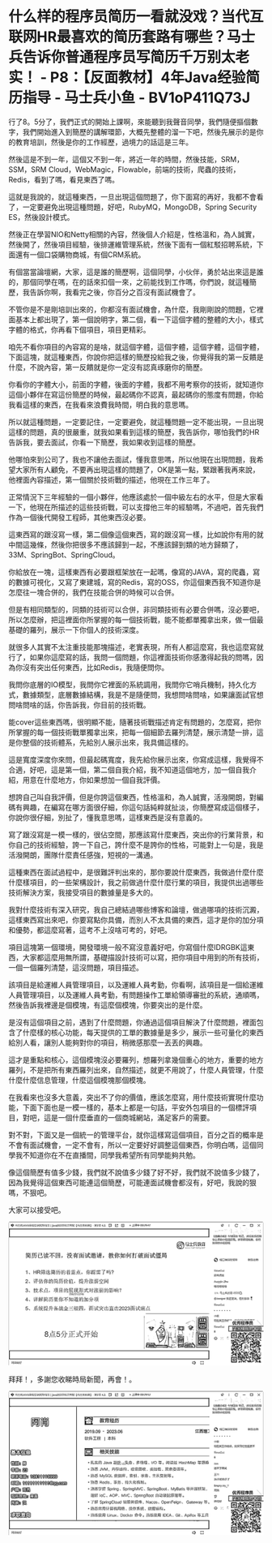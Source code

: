 # 什么样的程序员简历一看就没戏？当代互联网HR最喜欢的简历套路有哪些？马士兵告诉你普通程序员写简历千万别太老实！ - P8：【反面教材】4年Java经验简历指导 - 马士兵小鱼 - BV1oP411Q73J

行了8。5分了，我們正式的開始上課啊，來能聽到我聲音同學，我們隨便摳個數字，我們開始進入到簡歷的講解環節，大概先整體的溜一下吧，然後先展示的是你的教育培訓，然後是你的工作經歷，過境力的話這是三年。

然後這是不到一年，這個又不到一年，將近一年的時間，然後技能，SRM，SSM，SRM Cloud，WebMagic，Flowable，前端的技術，爬蟲的技術，Redis，看到了嗎，看見東西了嗎。

這就是我說的，就這種東西，一旦出現這個問題了，你下面寫的再好，我都不會看了，一定要避免出現這種問題，好吧，RubyMQ，MongoDB，Spring Security ES，然後設計模式。

然後正在學習NIO和Netty相關的內容，然後個人介紹是，性格溫和，為人誠實，然後開了，然後項目經驗，後排運維管理系統，然後下面有一個紅駁招聘系統，下面還有一個口袋購物商城，有個CRM系統。

有個當當論壇網，大家，這是誰的簡歷啊，這個同學，小伙伴，勇於站出來這是誰的，那個同學在嗎，在的話來扣個一來，之前能找到工作嗎，你們說，就這種簡歷，我告訴你啊，我看完之後，你百分之百沒有面試機會了。

不管你是不是剛培訓出來的，你都沒有面試機會，為什麼，我剛剛說的問題，它裡面基本上都出現了，第一個說明字，第二個，看一下這個字體的整體的大小，樣式字體的格式，你再看下個項目，項目更精彩。

咱先不看你項目的內容寫的是啥，就這個字體，這個字體，這個字體，這個字體，下面這塊，就這種東西，你說你把這樣的簡歷投給我之後，你覺得我的第一反饋是什麼，不說內容，第一反饋就是你一定沒有認真琢磨你的簡歷。

你看你的字體大小，前面的字體，後面的字體，我都不用考察你的技術，就知道你這個小夥伴在寫這份簡歷的時候，最起碼你不認真，最起碼你的態度有問題，你給我看這樣的東西，在我看來浪費我時間，明白我的意思嗎。

所以就這種問題，一定要記住，一定要避免，就這種問題一定不能出現，一旦出現這樣的問題，真的很嚴重，就我如果看到這樣的簡歷，我告訴你，哪怕我們的HR告訴我，要去面試，你看一下簡歷，我如果收到這樣的簡歷。

他哪怕來到公司了，我也不讓他去面試，懂我意思嗎，所以他現在出現問題，我希望大家所有人顧免，不要再出現這樣的問題了，OK是第一點，緊跟著我再來說，他裡面內容描述，第一個關於技術戰的描述，他現在工作三年了。

正常情況下三年經驗的一個小夥伴，他應該處於一個中級左右的水平，但是大家看一下，他現在所描述的這些技術戰，可以支撐他三年的經驗嗎，不過吧，首先我們作為一個後代開發工程師，其他東西沒必要。

這東西寫的跟沒寫一樣，第二個像這個東西，寫的跟沒寫一樣，比如說你有用的就中間這幾條，然後你把很多不應該歸到一起，不應該歸到類的地方歸類了，33M、SpringBot、SpringCloud。

你給放在一塊，這樣東西有必要跟框架放在一起嗎，像寫的JAVA，寫的爬蟲，寫的數據可視化，又寫了東建城，寫的Redis，寫的OSS，你這個東西我不知道你是怎麼往一塊合併的，我們在技能合併的時候可以合併。

但是有相同類型的，同類的技術可以合併，非同類技術有必要合併嗎，沒必要吧，所以怎麼辦，把這裡面你所掌握的每一個技術戰，能不能都單獨拿出來，做一個最基礎的羅列，展示一下你個人的技術深度。

就很多人其實不太注重技能那塊描述，老實表現，所有人都這麼寫，我也這麼寫就行了，如果你這麼寫的話，我問一個問題，你這裡面技術你感激得起我的問嗎，因為你沒有突出任何東西，比如Redis，我隨便問你。

我問你底層的IO模型，我問你它裡面的系統調用，我問你它哨兵機制，持久化方式，數據類型，底層數據結構，我是不是隨便問，我想問啥問啥，如果讓面試官想問啥問啥的話，你告訴我，你目前的技術戰。

能cover這些東西嗎，很明顯不能，隨著技術戰描述肯定有問題的，怎麼寫，把你所掌握的每一個技術戰單獨拿出來，把每一個細節去羅列清楚，展示清楚一排，這是你整個的技術體系，先給別人展示出來，我具備這樣的。

這是寬度深度你來問，但最起碼寬度，我先給你展示出來，你寫成這樣，我覺得不合適，好吧，這是第一個，第二個自我介紹，我不知道這個地方，加一個自我介紹，用意在什麼地方，你如果想加一個自我評價。

想誇自己叫自我評價，但是你誇這個東西，性格溫和，為人誠實，活潑開朗，對編碼有興趣，在編寫在哪方面很仔細，你這句話純粹就扯淡，你簡歷寫成這個樣子，你說你很仔細，別扯了，懂我意思嗎，這樣東西是沒有意義的。

寫了跟沒寫是一模一樣的，很佔空間，那應該寫什麼東西，突出你的行業背景，和你自己的技術經驗，誇一下自己，誇什麼不是誇你的性格，可能對上一句是，我是活潑開朗，團隊什麼責任感強，短視的一溝通。

這種東西在面試過程中，是很難評判出來的，那你要說什麼東西，我做過什麼什麼什麼樣項目，的一些架構設計，我之前做過什麼什麼行業的項目，我提供出過哪些技術解決方案，我接受項目的數據量是多大的。

我對什麼技術有深入研究，我自己總結過哪些博客和論壇，做過哪項的技術沉澱，這樣東西寫出來吧，你要寫點你具備，而別人不太具備的東西，這才是你的加分項和優勢，都這麼寫著，這考不上沒啥可考的，好吧。

項目這塊第一個環境，開發環境一般不寫沒意義好吧，你寫個什麼IDRGBK這東西，大家都這麼用無所謂，基礎描設計技術可以寫，把你項目中用到的所有技術，一個一個羅列清楚，這沒問題，項目描述。

該項目是給運維人員管理項目，以及運維人員考勤，你看啊，該項目是一個給運維人員管理項目，以及運維人員考勤，有問題操作工單給領導審批的系統，通順嗎，然後告訴我裡邊是個模塊，有這麼個模塊，你要突出的是什麼。

是沒有這個項目之前，遇到了什麼問題，你通過這個項目解決了什麼問題，裡面包含了什麼樣的核心功能，每天提供的工單的數據量是多少，展示一些可量化的東西給別人看，讓別人能夠對你的項目，稍微感那麼一丟丟的興趣。

這才是重點和核心，這個模塊沒必要羅列，想羅列拿幾個重心的地方，重要的地方羅列，不是把所有東西羅列出來，自然描述，就更不用說了，什麼人員管理，什麼什麼什麼信息管理，什麼這個模塊那個模塊。

在我看來也沒多大意義，突出不了你的價值，應該怎麼寫，用什麼技術實現什麼功能，下面下面也是一模一樣的，基本上都是一句話，平安外包項目的一個標評項目，對吧，這是一個什麼垂直的一個商城網站，滿足客戶的需要。

對不對，下面又是一個統一的管理平台，就你這樣寫這個項目，百分之百的概率是不會有面試機會，一定不會有，所以一定要好好調整這個東西，你明白嗎，這個同學我不知道你在不在直播間，同學我希望所有同學能夠共勉。

像這個簡歷有值多少錢，我們就不說值多少錢了好不好，我們就不說值多少錢了，因為我覺得這個東西可能連這個簡歷，可能連面試機會都沒有，好吧，我說的狠嗎，不狠吧。

大家可以接受吧。

![](img/90003c2e9eb5ee4890906f1d8d875997_1.png)

拜拜！，多謝您收睇時局新聞，再會！。

![](img/90003c2e9eb5ee4890906f1d8d875997_3.png)